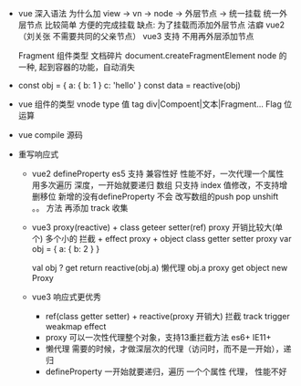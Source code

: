 - vue 深入语法
    <template>
        <div>
            <div>1</div>
            <div>2</div>
        </div>
    </template>
    为什么加  view -> vn -> node -> 外层节点 -> 统一挂载
    统一外层节点 比较简单 方便的完成挂载
    缺点: 为了挂载而添加外层节点 洁癖 vue2  （刘关张 不需要共同的父亲节点）
    vue3 支持 不用再外层添加节点

    <template>
        <div>1</div>
        <div>2</div>
    </template>
    Fragment 组件类型 文档碎片 document.createFragmentElement
    node 的一种, 起到容器的功能，自动消失

- const obj = {
    a: {
        b: 1
    }
    c: 'hello'
}
  const data = reactive(obj)

- vue 组件的类型    vnode  type  值  tag   div|Compoent|文本|Fragment...
    Flag  位运算
- vue compile 源码
- 重写响应式
    - vue2 defineProperty  es5 支持  兼容性好
        性能不好，一次代理一个属性  用多次遍历  深度，一开始就要递归
        数组  只支持 index 值修改，不支持增删移位
        新增的没有defineProperty 不会
        改写数组的push pop unshift 。。 方法 再添加 track 收集

    - vue3 proxy(reactive) + class geteer setter(ref)
        proxy 开销比较大(单个)      多个小的
        拦截 +  effect   proxy + object   class getter setter
        proxy
        var obj = {
            a: {
                b: 2
            }
        }

        val obj ? get
        return reactive(obj.a)
        懒代理  obj.a  proxy get   object   new Proxy


    - vue3 响应式更优秀
        - ref(class getter setter) + reactive(proxy 开销大)
            拦截 track trigger  weakmap  effect
        - proxy 可以一次性代理整个对象，支持13重拦截方法
            es6+  IE11+
        - 懒代理  需要的时候，才做深层次的代理（访问时，而不是一开始），递归
        - defineProperty  一开始就要递归，遍历  一个个属性 代理， 性能不好
